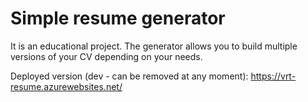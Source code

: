# Simple resume generator

It is an educational project. The generator allows you to build multiple versions of your CV depending on your needs.

Deployed version (dev - can be removed at any moment): https://vrt-resume.azurewebsites.net/
